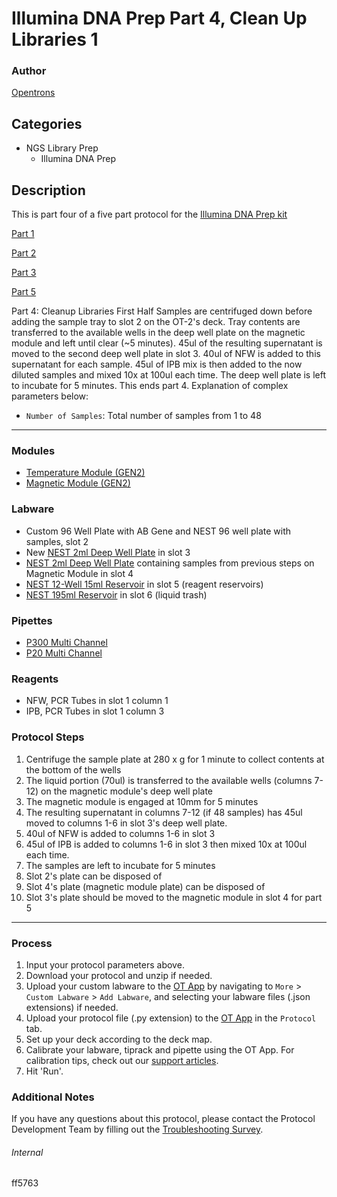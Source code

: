 # Illumina DNA Prep Part 4, Clean Up Libraries 1

### Author
[Opentrons](https://opentrons.com/)

## Categories
* NGS Library Prep
    * Illumina DNA Prep

## Description
This is part four of a five part protocol for the [Illumina DNA Prep kit](https://www.illumina.com/products/by-type/sequencing-kits/library-prep-kits/nextera-dna-flex.html)

[Part 1](https://develop.protocols.opentrons.com/protocol/ff5763)

[Part 2](https://develop.protocols.opentrons.com/protocol/ff5763_part2)

[Part 3](https://develop.protocols.opentrons.com/protocol/ff5763_part3)

[Part 5](https://develop.protocols.opentrons.com/protocol/ff5763_part5)

Part 4: Cleanup Libraries First Half
Samples are centrifuged down before adding the sample tray to slot 2 on the OT-2's deck. Tray contents are transferred to the available wells in the deep well plate on the magnetic module and left until clear (~5 minutes). 45ul of the resulting supernatant is moved to the second deep well plate in slot 3. 40ul of NFW is added to this supernatant for each sample. 45ul of IPB mix is then added to the now diluted samples and mixed 10x at 100ul each time. The deep well plate is left to incubate for 5 minutes. This ends part 4.
Explanation of complex parameters below:
* `Number of Samples`: Total number of samples from 1 to 48

---

### Modules
* [Temperature Module (GEN2)](https://shop.opentrons.com/collections/hardware-modules/products/tempdeck)
* [Magnetic Module (GEN2)](https://shop.opentrons.com/collections/hardware-modules/products/magdeck)

### Labware
* Custom 96 Well Plate with AB Gene and NEST 96 well plate with samples, slot 2
* New [NEST 2ml Deep Well Plate](https://shop.opentrons.com/nest-2-ml-96-well-deep-well-plate-v-bottom/) in slot 3
* [NEST 2ml Deep Well Plate](https://shop.opentrons.com/nest-2-ml-96-well-deep-well-plate-v-bottom/) containing samples from previous steps on Magnetic Module in slot 4
* [NEST 12-Well 15ml Reservoir](https://shop.opentrons.com/nest-12-well-reservoirs-15-ml/) in slot 5 (reagent reservoirs)
* [NEST 195ml Reservoir](https://shop.opentrons.com/nest-1-well-reservoirs-195-ml/) in slot 6 (liquid trash)


### Pipettes
* [P300 Multi Channel](https://shop.opentrons.com/8-channel-electronic-pipette/)
* [P20 Multi Channel](https://shop.opentrons.com/8-channel-electronic-pipette/)

### Reagents
* NFW, PCR Tubes in slot 1 column 1
* IPB, PCR Tubes in slot 1 column 3

### Protocol Steps
1. Centrifuge the sample plate at 280 x g for 1 minute to collect contents at the bottom of the wells
2. The liquid portion (70ul) is transferred to the available wells (columns 7-12) on the magnetic module's deep well plate
3. The magnetic module is engaged at 10mm for 5 minutes
4. The resulting supernatant in columns 7-12 (if 48 samples) has 45ul moved to columns 1-6 in slot 3's deep well plate.
5. 40ul of NFW is added to columns 1-6 in slot 3
6. 45ul of IPB is added to columns 1-6 in slot 3 then mixed 10x at 100ul each time.
7. The samples are left to incubate for 5 minutes
8. Slot 2's plate can be disposed of
9. Slot 4's plate (magnetic module plate) can be disposed of
10. Slot 3's plate should be moved to the magnetic module in slot 4 for part 5
---

### Process
1. Input your protocol parameters above.
2. Download your protocol and unzip if needed.
3. Upload your custom labware to the [OT App](https://opentrons.com/ot-app) by navigating to `More` > `Custom Labware` > `Add Labware`, and selecting your labware files (.json extensions) if needed.
4. Upload your protocol file (.py extension) to the [OT App](https://opentrons.com/ot-app) in the `Protocol` tab.
5. Set up your deck according to the deck map.
6. Calibrate your labware, tiprack and pipette using the OT App. For calibration tips, check out our [support articles](https://support.opentrons.com/en/collections/1559720-guide-for-getting-started-with-the-ot-2).
7. Hit 'Run'.

### Additional Notes
If you have any questions about this protocol, please contact the Protocol Development Team by filling out the [Troubleshooting Survey](https://protocol-troubleshooting.paperform.co/).

###### Internal
ff5763
